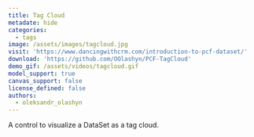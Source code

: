 ```yaml
---
title: Tag Cloud
metadate: hide
categories:
  - tags
image: /assets/images/tagcloud.jpg
visit: 'https://www.dancingwithcrm.com/introduction-to-pcf-dataset/'
download: 'https://github.com/OOlashyn/PCF-TagCloud'
demo_gif: /assets/videos/tagcloud.gif
model_support: true
canvas_support: false
license_defined: false
authors:
  - oleksandr_olashyn
---
```


A control to visualize a DataSet as a tag cloud.
